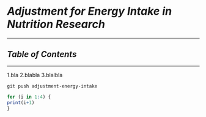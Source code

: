 # *Adjustment for Energy Intake in Nutrition Research*

---

## *Table of Contents*

---

1.bla
2.blabla
3.blalbla

```
git push adjustment-energy-intake
```

``` r
for (i in 1:4) {
print(i+1)
}


